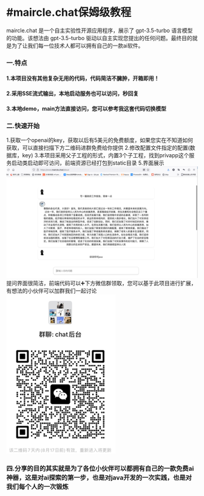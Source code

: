 # #maircle.chat保姆级教程
  maircle.chat 是一个自主实验性开源应用程序，展示了 gpt-3.5-turbo 语言模型的功能。该想法由 gpt-3.5-turbo 驱动以自主实现您提出的任何问题。最终目的就是为了让我们每一位技术人都可以拥有自己的一款ai软件。

### 一.特点

#### 1.本项目没有其他复杂无用的代码，代码简洁不臃肿，开箱即用！

#### 2.采用SSE流式输出，本地启动服务也可以访问，秒回复

#### 3.本地demo，main方法直接访问，您可以参考我这套代码切换模型

### 二.快速开始
1.获取一个openai的key，获取以后有5美元的免费额度，如果您实在不知道如何获取，可以直接扫描下方二维码进群免费给你提供
2.修改配置文件指定的配置(数据库，key)
3.本项目采用父子工程的形式，内置3个子工程，找到privapp这个服务启动类启动即可访问，前端资源已经打包到static目录
5.界面展示
![img_1.png](img_1.png)
提问界面很简洁，前端代码可以➕下方微信群领取，您可以基于此项目进行扩展，有想法的小伙伴可以加群我们一起讨论
![img_2.png](img_2.png)

### 四.分享的目的其实就是为了各位小伙伴可以都拥有自己的一款免费ai神器，这是对ai探索的第一步，也是对java开发的一次实践，也是对我们每个人的一次锻炼